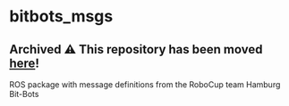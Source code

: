# bitbots_msgs

## Archived ⚠️ This repository has been moved [here](https://github.com/bit-bots/bitbots_meta)!

ROS package with message definitions from the RoboCup team Hamburg Bit-Bots

